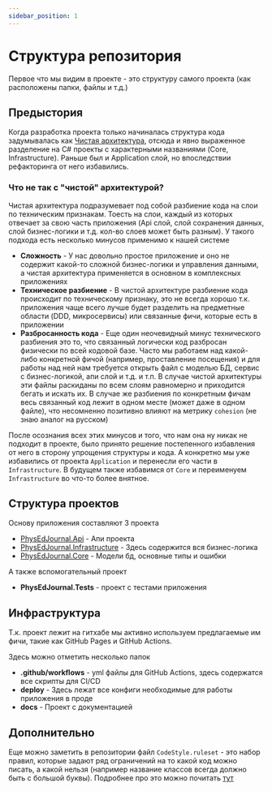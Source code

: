 ```yaml
---
sidebar_position: 1
---
```


# Структура репозитория

Первое что мы видим в проекте - это структуру самого проекта (как расположены папки, файлы и т.д.) 

## Предыстория

Когда разработка проекта только начиналась структура кода задумывалась как 
[Чистая архитектура](https://habr.com/ru/companies/otus/articles/732178/), отсюда и явно выраженное разделение 
на C# проекты с характерными названиями (Core, Infrastructure). Раньше был и Application слой, но впоследствии рефакторинга
от него избавились.

### Что не так с "чистой" архитектурой?

Чистая архитектура подразумевает под собой разбиение кода на слои по техническим признакам. Тоесть на слои, каждый из которых
отвечает за свою часть приложения (Api слой, слой сохранения данных, слой бизнес-логики и т.д. кол-во слоев может быть разным).
У такого подхода есть несколько минусов применимо к нашей системе

- **Сложность** - У нас довольно простое приложение и оно не содержит какой-то сложной бизнес-логики и управления данными, 
а чистая архитектура применяется в основном в комплексных приложениях
- **Техническое разбиение** - В чистой архитектуре разбиение кода происходит по техническому признаку, это не всегда хорошо
т.к. приложения чаще всего лучше будет разделить на предметные области (DDD, микросервисы) или связанные фичи, которые есть
в приложении
- **Разбросанность кода** - Еще один неочевидный минус технического разбиения это то, что связанный логически код разбросан
физически по всей кодовой базе. Часто мы работаем над какой-либо конкретной фичой (например, проставление посещения) и для
работы над ней нам требуется открыть файл с моделью БД, сервис с бизнес-логикой, апи слой и т.д. и т.п. В случае чистой
архитектуры эти файлы раскиданы по всем слоям равномерно и приходится бегать и искать их. В случае же разбиения по конкретным
фичам весь связанный код лежит в одном месте (может даже в одном файле), что несомненно позитивно влияют на метрику `cohesion`
(не знаю аналог на русском)

После осознания всех этих минусов и того, что нам она ну никак не подходит в проекте, 
было принято решение постепенного избавления от него в сторону упрощения структуры и кода. 
А конкретно мы уже избавились от проекта `Application` и перенесли его части в `Infrastructure`. 
В будущем также избавимся от `Core` и переименуем `Infrastructure` во что-то более внятное.

## Структура проектов

Основу приложения составляют 3 проекта
- [PhysEdJournal.Api](api_project) - Апи проекта
- [PhysEdJournal.Infrastructure](infrastructure_project) - Здесь содержится вся бизнес-логика
- [PhysEdJournal.Core](core_project) - Модели бд, основные типы и ошибки

А также вспомогательный проект
- **PhysEdJournal.Tests** - проект с тестами приложения

## Инфраструктура

Т.к. проект лежит на гитхабе мы активно используем предлагаемые им фичи, такие как GitHub Pages и GitHub Actions.

Здесь можно отметить несколько папок

- **.github/workflows** - yml файлы для GitHub Actions, здесь содержатся все скрипты для CI/CD
- **deploy** - Здесь лежат все конфиги необходимые для работы приложения в проде
- **docs** - Проект с документацией

## Дополнительно

Еще можно заметить в репозитории файл `CodeStyle.ruleset` - это набор правил, которые задают ряд ограничений
на то какой код можно писать, а какой нельзя (например название классов всегда должно быть с большой буквы).
Подробнее про это можно почитать [тут](https://github.com/DotNetAnalyzers/StyleCopAnalyzers)
